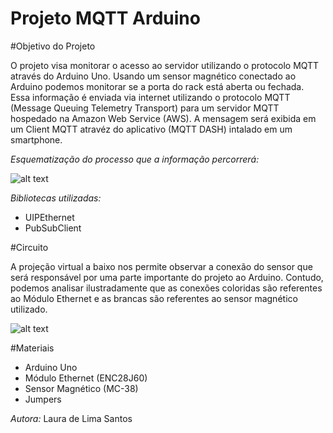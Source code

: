 # Projeto MQTT Arduino
#Objetivo do Projeto

O projeto visa monitorar o acesso ao servidor utilizando o protocolo MQTT através do Arduino Uno.  Usando  um sensor magnético conectado ao Arduino podemos  monitorar se  a porta  do rack está aberta ou fechada. Essa informação é enviada via internet  utilizando o protocolo MQTT (Message Queuing Telemetry Transport) para um servidor MQTT hospedado na Amazon Web Service (AWS). A mensagem será exibida em um Client MQTT  atravéz do aplicativo (MQTT DASH) intalado em um smartphone.

*_Esquematização do processo que a informação percorrerá:_*

![alt text](https://camo.githubusercontent.com/7beef2d4780d87a603d7de49b2da0467c8537dff96575b628a04bd4010ebb1cc/68747470733a2f2f692e696d6775722e636f6d2f4d576870586b562e706e67)

*_Bibliotecas utilizadas:_*
- UIPEthernet
- PubSubClient

#Circuito

A projeção virtual a baixo nos permite observar a conexão do sensor que será responsável por uma parte importante do projeto ao Arduino. Contudo, podemos analisar ilustradamente que as conexões coloridas são referentes ao Módulo Ethernet e as brancas são referentes ao sensor magnético utilizado.

![alt text](https://camo.githubusercontent.com/ad1da211b35b60b23fb095a64e76dc6504d0c3229e853bd82a69a4d5d27bbb88/68747470733a2f2f692e696d6775722e636f6d2f594947477453472e706e67)

#Materiais

- Arduino Uno
- Módulo Ethernet (ENC28J60)
- Sensor Magnético (MC-38)
- Jumpers

*_Autora:_* Laura de Lima Santos
